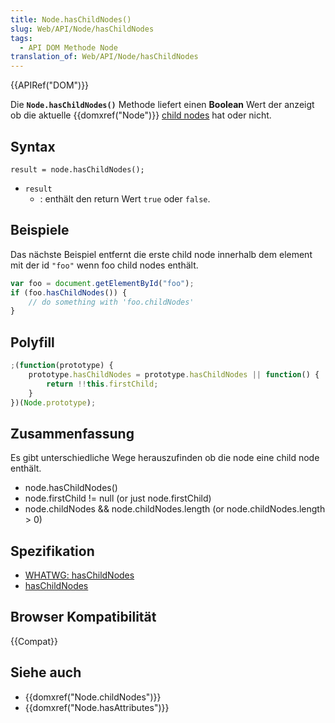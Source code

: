 ```yaml
---
title: Node.hasChildNodes()
slug: Web/API/Node/hasChildNodes
tags:
  - API DOM Methode Node
translation_of: Web/API/Node/hasChildNodes
---
```

{{APIRef("DOM")}}

Die **`Node.hasChildNodes()`** Methode liefert einen **Boolean** Wert der anzeigt ob die aktuelle {{domxref("Node")}} [child nodes](/de/docs/Web/API/Node.childNodes "DOM/Node.childNodes") hat oder nicht.

## Syntax

    result = node.hasChildNodes();

- `result`
  - : enthält den return Wert `true` oder `false`.

## Beispiele

Das nächste Beispiel entfernt die erste child node innerhalb dem element mit der id `"foo"` wenn foo child nodes enthält.

```js
var foo = document.getElementById("foo");
if (foo.hasChildNodes()) {
    // do something with 'foo.childNodes'
}
```

## Polyfill

```js
;(function(prototype) {
    prototype.hasChildNodes = prototype.hasChildNodes || function() {
        return !!this.firstChild;
    }
})(Node.prototype);
```

## Zusammenfassung

Es gibt unterschiedliche Wege herauszufinden ob die node eine child node enthält.

- node.hasChildNodes()
- node.firstChild != null (or just node.firstChild)
- node.childNodes && node.childNodes.length (or node.childNodes.length > 0)

## Spezifikation

- [WHATWG: hasChildNodes](https://dom.spec.whatwg.org/#dom-node-haschildnodes)
- [hasChildNodes](http://www.w3.org/TR/2000/REC-DOM-Level-2-Core-20001113/core.html#ID-810594187)

## Browser Kompatibilität

{{Compat}}

## Siehe auch

- {{domxref("Node.childNodes")}}
- {{domxref("Node.hasAttributes")}}
